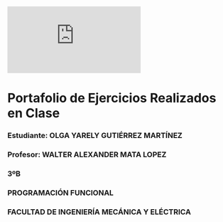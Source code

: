 ![image](https://www.ucol.mx/marco-filosofico/logos-descargables.htm)
# Portafolio de Ejercicios Realizados en Clase
### Estudiante: OLGA YARELY GUTIÉRREZ MARTÍNEZ
### Profesor: WALTER ALEXANDER MATA LOPEZ
### 3ºB
### PROGRAMACIÓN FUNCIONAL 
### FACULTAD DE INGENIERÍA MECÁNICA Y ELÉCTRICA
